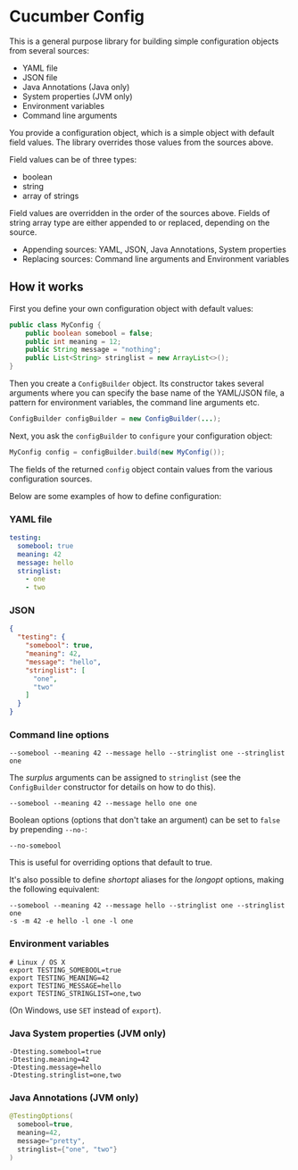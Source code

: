 # Cucumber Config

This is a general purpose library for building simple configuration objects from 
several sources:

* YAML file
* JSON file
* Java Annotations (Java only)
* System properties (JVM only)
* Environment variables
* Command line arguments

You provide a configuration object, which is a simple object with default
field values. The library overrides those values from the sources above.

Field values can be of three types:

* boolean
* string
* array of strings

Field values are overridden in the order of the sources above.
Fields of string array type are either appended to or replaced, depending on the source.

* Appending sources: YAML, JSON, Java Annotations, System properties
* Replacing sources: Command line arguments and Environment variables

## How it works

First you define your own configuration object with default values: 

```java
public class MyConfig {
    public boolean somebool = false;
    public int meaning = 12;
    public String message = "nothing";
    public List<String> stringlist = new ArrayList<>();
}
```

Then you create a `ConfigBuilder` object. Its constructor takes 
several arguments where you can specify the base name of the YAML/JSON file, a 
pattern for environment variables, the command line arguments etc.

```java
ConfigBuilder configBuilder = new ConfigBuilder(...);
```

Next, you ask the `configBuilder` to `configure` your configuration object:

```java
MyConfig config = configBuilder.build(new MyConfig());
```

The fields of the returned `config` object contain values from the various 
configuration sources.

Below are some examples of how to define configuration:

### YAML file

```yaml
testing:
  somebool: true
  meaning: 42
  message: hello
  stringlist:
    - one
    - two
```

### JSON

```json
{
  "testing": {
    "somebool": true,
    "meaning": 42,
    "message": "hello",
    "stringlist": [
      "one",
      "two"
    ]
  }
}
```

### Command line options

```shell
--somebool --meaning 42 --message hello --stringlist one --stringlist one
```

The *surplus* arguments can be assigned to `stringlist` (see the `ConfigBuilder`
constructor for details on how to do this).

```shell
--somebool --meaning 42 --message hello one one
```

Boolean options (options that don't take an argument) can be set to `false`
by prepending `--no-`:

```shell
--no-somebool
```

This is useful for overriding options that default to true.

It's also possible to define *shortopt* aliases for the *longopt* options, making
the following equivalent:

```shell
--somebool --meaning 42 --message hello --stringlist one --stringlist one
-s -m 42 -e hello -l one -l one
```

### Environment variables

```shell
# Linux / OS X
export TESTING_SOMEBOOL=true
export TESTING_MEANING=42
export TESTING_MESSAGE=hello
export TESTING_STRINGLIST=one,two
```

(On Windows, use `SET` instead of `export`).

### Java System properties (JVM only)

```shell
-Dtesting.somebool=true
-Dtesting.meaning=42
-Dtesting.message=hello
-Dtesting.stringlist=one,two
```

### Java Annotations (JVM only)

```java
@TestingOptions(
  somebool=true, 
  meaning=42,
  message="pretty",
  stringlist={"one", "two"}
)
```
